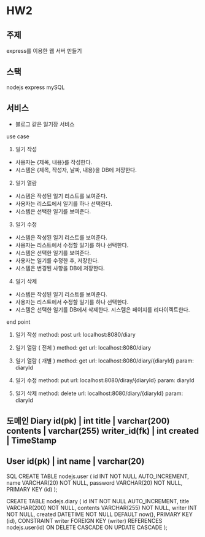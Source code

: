 # HW2
## 주제
express를 이용한 웹 서버 만들기

## 스택
nodejs
express
mySQL

## 서비스
* 블로그 같은 일기장 서비스

use case
1. 일기 작성
- 사용자는 {제목, 내용}를 작성한다.
- 시스템은 {제목, 작성자, 날짜, 내용}을 DB에 저장한다.
2. 일기 열람
- 시스템은 작성된 일기 리스트를 보여준다.
- 사용자는 리스트에서 일기를 하나 선택한다.
- 시스템은 선택한 일기를 보여준다.
3. 일기 수정
- 시스템은 작성된 일기 리스트를 보여준다.
- 사용자는 리스트에서 수정할 일기를 하나 선택한다.
- 시스템은 선택한 일기를 보여준다.
- 사용자는 일기를 수정한 후, 저장한다.
- 시스템은 변경된 사항을 DB에 저장한다.
4. 일기 삭제
- 시스템은 작성된 일기 리스트를 보여준다.
- 사용자는 리스트에서 수정할 일기를 하나 선택한다.
- 시스템은 선택한 일기를 DB에서 삭제한다.
    시스템은 페이지를 리다이렉트한다.

end point
1. 일기 작성
method: post
url: localhost:8080/diary

2. 일기 열람 ( 전체 )
method: get
url: localhost:8080/diary

3. 일기 열람 ( 개별 )
method: get
url: localhost:8080/diary/{diaryId}
param: diaryId

4. 일기 수정
method: put
url: localhost:8080/diray/{diaryId}
param: diaryId

5. 일기 삭제
method: delete
url: localhost:8080/diary/{diaryId}
param: diaryId

도메인
Diary
    id(pk)        | int
    title         | varchar(200)
    contents      | varchar(255)
    writer_id(fk) | int
    created       | TimeStamp
-------------------------------
User
    id(pk)        | int
    name          | varchar(20)
-------------------------------

SQL
CREATE TABLE nodejs.user (
    id INT NOT NULL AUTO_INCREMENT,
    name VARCHAR(20) NOT NULL,
    password VARCHAR(20) NOT NULL,
    PRIMARY KEY (id)
);

CREATE TABLE nodejs.diary (
    id INT NOT NULL AUTO_INCREMENT,
    title VARCHAR(200) NOT NULL,
    contents VARCHAR(255) NOT NULL,
    writer INT NOT NULL,
    created DATETIME NOT NULL DEFAULT now(),
    PRIMARY KEY (id),
    CONSTRAINT writer
    FOREIGN KEY (writer) REFERENCES nodejs.user(id)
    ON DELETE CASCADE
    ON UPDATE CASCADE
);